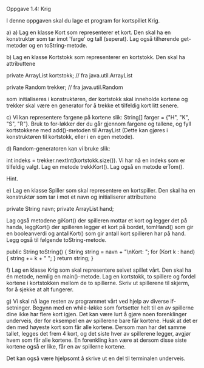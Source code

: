 Oppgave 1.4: Krig

I denne oppgaven skal du lage et program for kortspillet Krig.

a) a) Lag en klasse Kort som representerer et kort. Den skal ha en konstruktør som tar imot 'farge' og tall (seperat). Lag også tilhørende get-metoder og en toString-metode.

b) Lag en klasse Kortstokk som representerer en kortstokk. Den skal ha attributtene

private ArrayList<Kort> kortstokk; // fra java.util.ArrayList

private Random trekker; // fra java.util.Random

som initialiseres i konstruktøren, der kortstokk skal inneholde kortene og trekker skal være en generator for å trekke et tilfeldig kort litt senere.

c) Vi kan representere fargene på kortene slik: String[] farger = {"H", "K", "S", "R"}. Bruk to for-løkker der du går gjennom fargene og tallene, og fyll kortstokkene med add()-metoden til ArrayList (Dette kan gjøres i konstruktøren til kortstokk, eller i en egen metode).

d) Random-generatoren kan vi bruke slik:

int indeks = trekker.nextInt(kortstokk.size()). Vi har nå en indeks som er tilfeldig valgt. Lag en metode trekkKort(). Lag også en metode erTom().

Hint.

e) Lag en klasse Spiller som skal representere en kortspiller. Den skal ha en konstruktør som tar i mot et navn og initialiserer attributtene

private String navn;
private ArrayList<Kort> hand;

Lag også metodene giKort() der spilleren mottar et kort og legger det på handa, leggKort() der spilleren legger et kort på bordet, tomHand() som gir en booleanverdi og antallKort() som gir antall kort spilleren har på hand. Legg også til følgende toString-metode.

public String toString() {
    String string = navn + "\nKort: ";
    for (Kort k : hand) {
        string += k + " ";
    }
    return string;
}

f) Lag en klasse Krig som skal representere selvet spillet vårt. Den skal ha én metode, nemlig en main()-metode. Lag en kortstokk, to spillere og fordel kortene i kortstokken mellom de to spillerne. Skriv ut spillerene til skjerm, for å sjekke at alt fungerer.

g) Vi skal nå lage resten av programmet vårt ved hjelp av diverse if-setninger. Begynn med en while-løkke som fortsetter helt til en av spillerne dine ikke har flere kort igjen. Det kan være lurt å gjøre noen forenklinger underveis, der for eksempel en av spillerene bare får kortene. Husk at det er den med høyeste kort som får alle kortene. Dersom man har det samme tallet, legges det frem 4 kort, og det siste hver av spillerene legger, avgjør hvem som får alle kortene. En forenkling kan være at dersom disse siste kortene også er like, får en av spillerne kortene.

Det kan også være hjelpsomt å skrive ut en del til terminalen underveis. 
